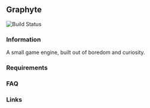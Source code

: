 ## Graphyte

![Build Status](https://travis-ci.org/Meowskyy/Graphyte.svg?branch=master)

### Information

A small game engine, built out of boredom and curiosity.

### Requirements

### FAQ

### Links

